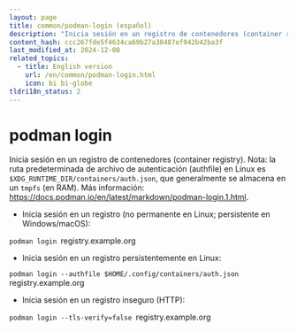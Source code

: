 ```yaml
---
layout: page
title: common/podman-login (español)
description: "Inicia sesión en un registro de contenedores (container registry)."
content_hash: ccc267fde5f4634ca69b27a38487ef942b42ba3f
last_modified_at: 2024-12-08
related_topics:
  - title: English version
    url: /en/common/podman-login.html
    icon: bi bi-globe
tldri18n_status: 2
---
```

# podman login

Inicia sesión en un registro de contenedores (container registry).
Nota: la ruta predeterminada de archivo de autenticación (authfile) en Linux es `$XDG_RUNTIME_DIR/containers/auth.json`, que generalmente se almacena en un `tmpfs` (en RAM).
Más información: <https://docs.podman.io/en/latest/markdown/podman-login.1.html>.

- Inicia sesión en un registro (no permanente en Linux; persistente en Windows/macOS):

`podman login `<span class="tldr-var badge badge-pill bg-dark-lm bg-white-dm text-white-lm text-dark-dm font-weight-bold">registry.example.org</span>

- Inicia sesión en un registro persistentemente en Linux:

`podman login --authfile $HOME/.config/containers/auth.json `<span class="tldr-var badge badge-pill bg-dark-lm bg-white-dm text-white-lm text-dark-dm font-weight-bold">registry.example.org</span>

- Inicia sesión en un registro inseguro (HTTP):

`podman login --tls-verify=false `<span class="tldr-var badge badge-pill bg-dark-lm bg-white-dm text-white-lm text-dark-dm font-weight-bold">registry.example.org</span>

